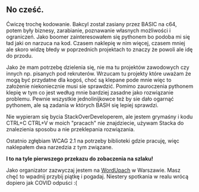 ## No cześć.

Ćwiczę trochę kodowanie. Bakcyl został zasiany przez BASIC na c64, potem były biznesy, zarabianie, poznawanie własnych możliwości i ograniczeń. Jako boomer zainteresowałem się  pythonem bo podoba mi się ład jaki on narzuca na kod. Czasem naklepię w nim więcej, czasem mniej ale skoro widzę błedy w poprzednich projektach to znaczy że powoli ale idę do przodu.

Jako że mam potrzebę dzielenia się, nie ma tu projektów zawodowych czy innych np. pisanych pod rekruterów. Wrzucam tu projekty które uważam że mogą być przydatne dla kogoś, choć są klepane pode mnie więc to założenie niekoniecznie musi sie sprawdzić. Pomimo zauroczenia pythonem klepię w tym co jest według mnie bardziej zasadne jako rozwiązanie problemu. Pewnie wszystkie jednolinijkowce też by sie dało ogarnąć pythonem, ale są zadania w których BASH się lepiej sprawdzi. 

Nie wypieram się bycia StackOverDeveloperem, ale jestem grymaśny i kodu CTRL+C CTRL+V w moich "pracach" nie znajdziecie, używam Stacka do znalezienia sposobu a nie przeklepania rozwiązania.

Ostatnio zgłębiam WCAG 2.1 na potrzeby biblioteki gdzie pracuję, więc naklepałem dwa narzedzia z tym związane. 

**I to na tyle pierwszego przekazu do zobaczenia na szlaku!**

Jako organizator zazwyczaj jestem na [WordUpach](https://wordup.waw.pl "Strona warszawskiego WordUpa") w Warszawie. Masz chęć to wpadnij przybij piątkę i pogadaj. Niestery spotkania w realu wrócą dopiero jak COVID odpuści :(


<!--
**bibliotekarz/bibliotekarz** is a ✨ _special_ ✨ repository because its `README.md` (this file) appears on your GitHub profile.

Here are some ideas to get you started:

- 🔭 I’m currently working on ...
- 🌱 I’m currently learning ...
- 👯 I’m looking to collaborate on ...
- 🤔 I’m looking for help with ...
- 💬 Ask me about ...
- 📫 How to reach me: ...
- 😄 Pronouns: ...
- ⚡ Fun fact: ...
-->
